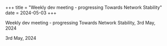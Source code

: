 +++
title = "Weekly dev meeting - progressing Towards Network Stability"
date = 2024-05-03
+++

Weekly dev meeting - progressing Towards Network Stability, 3rd May,
2024

3rd May, 2024
